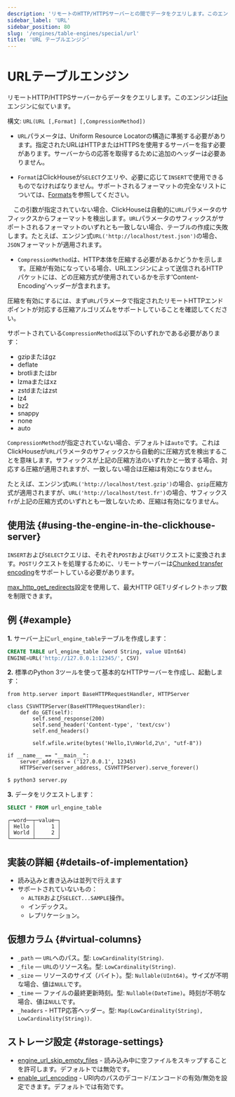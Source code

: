 ```yaml
---
description: 'リモートのHTTP/HTTPSサーバーとの間でデータをクエリします。このエンジンはFileエンジンと類似しています。'
sidebar_label: 'URL'
sidebar_position: 80
slug: '/engines/table-engines/special/url'
title: 'URL テーブルエンジン'
---
```






# URLテーブルエンジン

リモートHTTP/HTTPSサーバーからデータをクエリします。このエンジンは[File](../../../engines/table-engines/special/file.md)エンジンに似ています。

構文: `URL(URL [,Format] [,CompressionMethod])`

- `URL`パラメータは、Uniform Resource Locatorの構造に準拠する必要があります。指定されたURLはHTTPまたはHTTPSを使用するサーバーを指す必要があります。サーバーからの応答を取得するために追加のヘッダーは必要ありません。

- `Format`はClickHouseが`SELECT`クエリや、必要に応じて`INSERT`で使用できるものでなければなりません。サポートされるフォーマットの完全なリストについては、[Formats](/interfaces/formats#formats-overview)を参照してください。

　この引数が指定されていない場合、ClickHouseは自動的に`URL`パラメータのサフィックスからフォーマットを検出します。`URL`パラメータのサフィックスがサポートされるフォーマットのいずれとも一致しない場合、テーブルの作成に失敗します。たとえば、エンジン式`URL('http://localhost/test.json')`の場合、`JSON`フォーマットが適用されます。

- `CompressionMethod`は、HTTP本体を圧縮する必要があるかどうかを示します。圧縮が有効になっている場合、URLエンジンによって送信されるHTTPパケットには、どの圧縮方式が使用されているかを示す'Content-Encoding'ヘッダーが含まれます。

圧縮を有効にするには、まず`URL`パラメータで指定されたリモートHTTPエンドポイントが対応する圧縮アルゴリズムをサポートしていることを確認してください。

サポートされている`CompressionMethod`は以下のいずれかである必要があります：
- gzipまたはgz
- deflate
- brotliまたはbr
- lzmaまたはxz
- zstdまたはzst
- lz4
- bz2
- snappy
- none
- auto

`CompressionMethod`が指定されていない場合、デフォルトは`auto`です。これはClickHouseが`URL`パラメータのサフィックスから自動的に圧縮方式を検出することを意味します。サフィックスが上記の圧縮方法のいずれかと一致する場合、対応する圧縮が適用されますが、一致しない場合は圧縮は有効になりません。

たとえば、エンジン式`URL('http://localhost/test.gzip')`の場合、`gzip`圧縮方式が適用されますが、`URL('http://localhost/test.fr')`の場合、サフィックス`fr`が上記の圧縮方式のいずれとも一致しないため、圧縮は有効になりません。

## 使用法 {#using-the-engine-in-the-clickhouse-server}

`INSERT`および`SELECT`クエリは、それぞれ`POST`および`GET`リクエストに変換されます。`POST`リクエストを処理するために、リモートサーバーは[Chunked transfer encoding](https://en.wikipedia.org/wiki/Chunked_transfer_encoding)をサポートしている必要があります。

[ max_http_get_redirects](/operations/settings/settings#max_http_get_redirects)設定を使用して、最大HTTP GETリダイレクトホップ数を制限できます。

## 例 {#example}

**1.** サーバー上に`url_engine_table`テーブルを作成します：

```sql
CREATE TABLE url_engine_table (word String, value UInt64)
ENGINE=URL('http://127.0.0.1:12345/', CSV)
```

**2.** 標準のPython 3ツールを使って基本的なHTTPサーバーを作成し、起動します：

```python3
from http.server import BaseHTTPRequestHandler, HTTPServer

class CSVHTTPServer(BaseHTTPRequestHandler):
    def do_GET(self):
        self.send_response(200)
        self.send_header('Content-type', 'text/csv')
        self.end_headers()

        self.wfile.write(bytes('Hello,1\nWorld,2\n', "utf-8"))

if __name__ == "__main__":
    server_address = ('127.0.0.1', 12345)
    HTTPServer(server_address, CSVHTTPServer).serve_forever()
```

```bash
$ python3 server.py
```

**3.** データをリクエストします：

```sql
SELECT * FROM url_engine_table
```

```text
┌─word──┬─value─┐
│ Hello │     1 │
│ World │     2 │
└───────┴───────┘
```

## 実装の詳細 {#details-of-implementation}

- 読み込みと書き込みは並列で行えます
- サポートされていないもの：
    - `ALTER`および`SELECT...SAMPLE`操作。
    - インデックス。
    - レプリケーション。

## 仮想カラム {#virtual-columns}

- `_path` — `URL`へのパス。型: `LowCardinality(String)`.
- `_file` — `URL`のリソース名。型: `LowCardinality(String)`.
- `_size` — リソースのサイズ（バイト）。型: `Nullable(UInt64)`。サイズが不明な場合、値は`NULL`です。
- `_time` — ファイルの最終更新時刻。型: `Nullable(DateTime)`。時刻が不明な場合、値は`NULL`です。
- `_headers` - HTTP応答ヘッダー。型: `Map(LowCardinality(String), LowCardinality(String))`.

## ストレージ設定 {#storage-settings}

- [engine_url_skip_empty_files](/operations/settings/settings.md#engine_url_skip_empty_files) - 読み込み中に空ファイルをスキップすることを許可します。デフォルトでは無効です。
- [enable_url_encoding](/operations/settings/settings.md#enable_url_encoding) - URI内のパスのデコード/エンコードの有効/無効を設定できます。デフォルトでは有効です。
